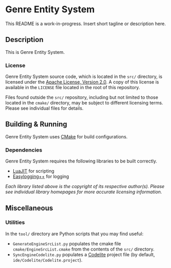 # Genre Entity System

This README is a work-in-progress. Insert short tagline or description here.

## Description

This is Genre Entity System.

### License

Genre Entity System source code, which is located in the `src/` directory,
is licensed under the 
[Apache License, Version 2.0](http://www.apache.org/licenses/LICENSE-2.0).
A copy of this license is available in the `LICENSE` file located in the
root of this repository.

Files found outside the `src/` repository, including but not limited to those
located in the `cmake/` directory, may be subject to different licensing
terms. Please see individual files for details.

## Building & Running

Genre Entity System uses [CMake](https://cmake.org/) for build configurations.

### Dependencies

Genre Entity System requires the following libraries to be built correctly.

- [LuaJIT](http://luajit.org/)
  for scripting
- [Easylogging++](https://github.com/muflihun/easyloggingpp/)
  for logging

*Each library listed above is the copyright of its respective author(s). Please
see individual library homepages for more accurate licensing information.*

## Miscellaneous

### Utilities

In the `tool/` directory are Python scripts that you may find useful:
- `GenerateEngineSrcList.py` populates the cmake file 
  `cmake/EngineSrcList.cmake` from the contents of the `src/` directory.
- `SyncEngineCodelite.py` populates a [Codelite](https://codelite.org/)
  project file (by default, `ide/Codelite/Codelite.project`).

